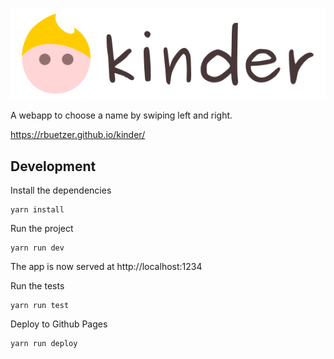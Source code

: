 ![Kinder](src/assets/logo.svg)

A webapp to choose a name by swiping left and right.

https://rbuetzer.github.io/kinder/

## Development

Install the dependencies

```
yarn install
```

Run the project

```
yarn run dev
```

The app is now served at http://localhost:1234

Run the tests

```
yarn run test
```

Deploy to Github Pages

```
yarn run deploy
```
